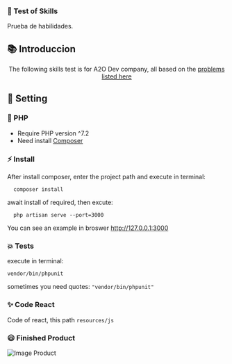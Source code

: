 ### :scroll: Test of Skills

Prueba de habilidades.

## :books: Introduccion

<p align="center">
The following skills test is for A2O Dev company, all based on the 
<a href="https://docs.google.com/document/d/1O_me0BjsBuJ8C9Bjzj7zasIZrr6qD4quzktjQSYKzvk/edit?usp=sharing">problems listed here</a>
</p>


## :runner: Setting

### :elephant: PHP

* Require PHP version ^7.2
* Need install [Composer](https://getcomposer.org/)

### :zap: Install

After install composer, enter the project path and execute in terminal:

```
  composer install
```
await install of required, then excute:
```
  php artisan serve --port=3000
```
You can see an example in broswer http://127.0.0.1:3000

### :boom: Tests
execute in terminal:
```
vendor/bin/phpunit
```
sometimes you need quotes: `"vendor/bin/phpunit"`

### :sparkles: Code React

Code of react, this path `resources/js`

### :smiley: Finished Product

![Image Product](https://github.com/shassain/skills/tree/main/public/img/img.png)